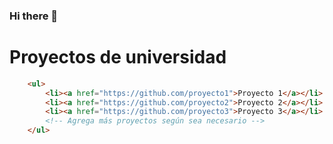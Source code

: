 ### Hi there 👋

# Proyectos de universidad

```html
    <ul>
        <li><a href="https://github.com/proyecto1">Proyecto 1</a></li>
        <li><a href="https://github.com/proyecto2">Proyecto 2</a></li>
        <li><a href="https://github.com/proyecto3">Proyecto 3</a></li>
        <!-- Agrega más proyectos según sea necesario -->
    </ul>
```
